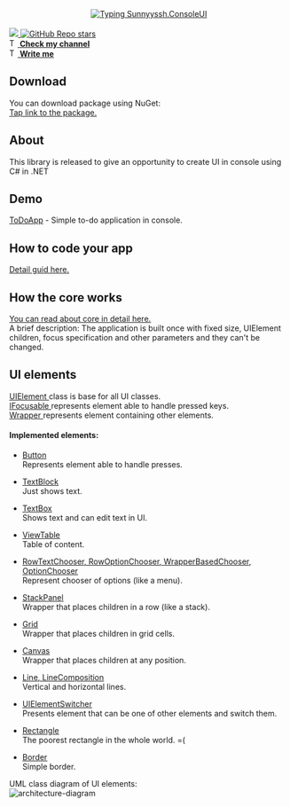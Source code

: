 <div align="center">
    <a href="https://github.com/sunnyyssh/Sunnyyssh.ConsoleUI">
        <img src="https://readme-typing-svg.herokuapp.com?font=Fira+Code&weight=600&size=30&duration=1500&pause=4000&color=6965F7&background=98A0FF2A&center=true&random=false&width=435&lines=Sunnyyssh.ConsoleUI" alt="Typing Sunnyyssh.ConsoleUI" />
    </a>
</div>

<br/>

<a href="https://www.nuget.org/packages/Sunnyyssh.ConsoleUI/">
    <img src="https://img.shields.io/nuget/v/Sunnyyssh.ConsoleUI.svg?style=flat-square"/>
</a>

<a href="https://github.com/sunnyyssh/Sunnyyssh.ConsoleUI">
    <img alt="GitHub Repo stars" src="https://img.shields.io/github/stars/sunnyyssh/Sunnyyssh.ConsoleUI">
</a><br/>

<a href="https://t.me/vowtostrive">
    <img src="https://www.svgrepo.com/show/452115/telegram.svg" width="15" alt="Tg-icon"/> 
    <u><b>Check my channel</b></u>
</a>

<br/>

<a href="https://t.me/sunnyyssh">
    <img src="https://www.svgrepo.com/show/452115/telegram.svg" width="15" alt="Tg-icon"/> 
    <u><b>Write me</b></u>
</a>

<h2>Download</h2>
You can download package using NuGet:
<br/> <a href="https://www.nuget.org/packages/Sunnyyssh.ConsoleUI/">Tap link to the package.</a>

<h2>About</h2>

This library is released to give an opportunity to create UI in console using C# in .NET
<br/>

<h2>Demo</h2>

<a href="https://github.com/sunnyyssh/ToDoApp"><u>ToDoApp</u></a> - Simple to-do application in console.


<h2>How to code your app</h2>
<a href="https://github.com/sunnyyssh/Sunnyyssh.ConsoleUI/blob/master/Sunnyyssh.ConsoleUI/Scheme/Use.doc.md"><u>Detail guid here.</u></a>

<h2>How the core works</h2>
<a href="https://github.com/sunnyyssh/Sunnyyssh.ConsoleUI/blob/master/Sunnyyssh.ConsoleUI/Scheme/Core.doc.md"><u>You can read about core in detail here.</u></a>
<br/>
A brief description: 
The application is built once with fixed size, UIElement children, focus specification and other parameters and they can't be changed.


<h2>UI elements</h2>
<a href="https://github.com/sunnyyssh/Sunnyyssh.ConsoleUI/blob/master/Sunnyyssh.ConsoleUI/Scheme/UIElement.doc.md"><u>UIElement </u></a> class is base for all UI classes.
<br/>
<a href="https://github.com/sunnyyssh/Sunnyyssh.ConsoleUI/blob/master/Sunnyyssh.ConsoleUI/Scheme/IFocusable.doc.md"><u>IFocusable </u></a> represents element able to handle pressed keys.
<br/>
<a href="https://github.com/sunnyyssh/Sunnyyssh.ConsoleUI/blob/master/Sunnyyssh.ConsoleUI/Scheme/Wrapper.doc.md"><u>Wrapper </u></a> represents element containing other elements.

<h4>Implemented elements:</h4>


- <a href="https://github.com/sunnyyssh/Sunnyyssh.ConsoleUI/blob/master/Sunnyyssh.ConsoleUI/Scheme/Button.doc.md"><u>Button </u></a>
<br/> Represents element able to handle presses.

- <a href="https://github.com/sunnyyssh/Sunnyyssh.ConsoleUI/blob/master/Sunnyyssh.ConsoleUI/Scheme/TextBlock.doc.md"><u>TextBlock </u></a>
<br/> Just shows text.

- <a href="https://github.com/sunnyyssh/Sunnyyssh.ConsoleUI/blob/master/Sunnyyssh.ConsoleUI/Scheme/TextBox.doc.md"><u>TextBox </u></a>
<br/> Shows text and can edit text in UI.

- <a href="https://github.com/sunnyyssh/Sunnyyssh.ConsoleUI/blob/master/Sunnyyssh.ConsoleUI/Scheme/ViewTable.doc.md"><u>ViewTable </u></a> 
<br/>Table of content.

- <a href="https://github.com/sunnyyssh/Sunnyyssh.ConsoleUI/blob/master/Sunnyyssh.ConsoleUI/Scheme/OptionChooser.doc.md"><u>RowTextChooser</u>, <u>RowOptionChooser</u>, <u>WrapperBasedChooser</u>, <u>OptionChooser </u></a> 
<br/> Represent chooser of options (like a menu). 

- <a href="https://github.com/sunnyyssh/Sunnyyssh.ConsoleUI/blob/master/Sunnyyssh.ConsoleUI/Scheme/StackPanel.doc.md"><u>StackPanel </u></a> 
<br/>Wrapper that places children in a row (like a stack).

- <a href="https://github.com/sunnyyssh/Sunnyyssh.ConsoleUI/blob/master/Sunnyyssh.ConsoleUI/Scheme/Grid.doc.md"><u>Grid </u></a> 
<br/>Wrapper that places children in grid cells.

- <a href="https://github.com/sunnyyssh/Sunnyyssh.ConsoleUI/blob/master/Sunnyyssh.ConsoleUI/Scheme/Canvas.doc.md"><u>Canvas </u></a> 
<br/>Wrapper that places children at any position.

- <a href="https://github.com/sunnyyssh/Sunnyyssh.ConsoleUI/blob/master/Sunnyyssh.ConsoleUI/Scheme/Line.doc.md"><u>Line</u>, <u>LineComposition </u></a> 
<br/>Vertical and horizontal lines.

- <a href="https://github.com/sunnyyssh/Sunnyyssh.ConsoleUI/blob/master/Sunnyyssh.ConsoleUI/Scheme/UIElementSwitcher.doc.md"><u>UIElementSwitcher</u></a> 
<br/> Presents element that can be one of other elements and switch them.

- <a href="https://github.com/sunnyyssh/Sunnyyssh.ConsoleUI/blob/master/Sunnyyssh.ConsoleUI/Scheme/Rectangle.doc.md"><u>Rectangle</u></a> 
<br/> The poorest rectangle in the whole world. =(

- <a href="https://github.com/sunnyyssh/Sunnyyssh.ConsoleUI/blob/master/Sunnyyssh.ConsoleUI/Scheme/Border.doc.md"><u>Border</u></a> 
<br/> Simple border. 


UML class diagram of UI elements:
<br/>
<img alt="architecture-diagram" src="https://github.com/sunnyyssh/Sunnyyssh.ConsoleUI/blob/master/Sunnyyssh.ConsoleUI/Scheme/UIElementsDiagram.png?raw=true"/>


